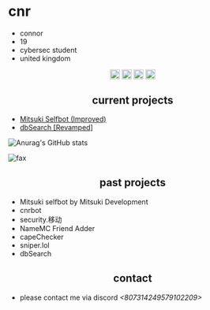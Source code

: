 <h1>cnr</h1>

- connor
- 19
- cybersec student
- united kingdom

<p align="center">
<a href="https://twitter.com/_cnrs/" target="blank"><img align="center" src="https://cdn.jsdelivr.net/npm/simple-icons@3.0.1/icons/twitter.svg" alt="twitter" height="20" width="20" /></a>
  <a href="https://instagr.am/connuhs/" target="blank"><img align="center" src="https://cdn.jsdelivr.net/npm/simple-icons@3.0.1/icons/instagram.svg" alt="instagram" height="20" width="20" /></a>
<a href="https://github.com/terrorist/" target="blank"><img align="center" src="https://cdn.jsdelivr.net/npm/simple-icons@3.0.1/icons/github.svg" alt="github" height="20" width="20" /></a>
<a href="https://t.me/squirted/" target="blank"><img align="center" src="https://cdn.jsdelivr.net/npm/simple-icons@3.0.1/icons/telegram.svg" alt="telegram" height="20" width="20" /></a>
</p>


<h2 align="center">current projects</h2>

- [Mitsuki Selfbot (Improved)](https://discord.gg/7mv5RKKcNx)
- [dbSearch [Revamped]](https://discord.gg/AxrJ4vesp6)

![Anurag's GitHub stats](https://github-readme-stats.vercel.app/api?username=terrorist&show_icons=true&theme=dracula)

<img src="https://komarev.com/ghpvc/?username=terrorist&color=lightgray" alt="fax" width="" height="">

<h2 align="center">past projects</h2>

- Mitsuki selfbot by Mitsuki Development
- cnrbot
- security.移动
- NameMC Friend Adder
- capeChecker
- sniper.lol
- dbSearch


<h2 align="center">contact</h2>

- please contact me via discord *<807314249579102209>*
